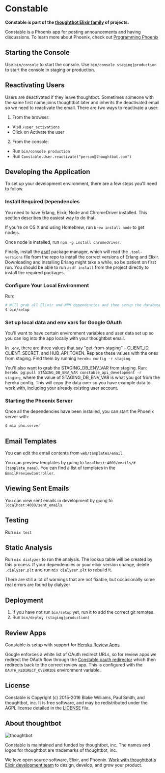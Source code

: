 # Constable

**Constable is part of the [thoughtbot Elixir family][elixir-phoenix] of projects.**

Constable is a Phoenix app for posting announcements and having discussions.
To learn more about Phoenix, check out [Programming Phoenix](https://pragprog.com/titles/phoenix14/programming-phoenix-1-4/)

## Starting the Console

Use `bin/console` to start the console. Use `bin/console staging|production` to
start the console in staging or production.

## Reactivating Users

Users are deactivated if they leave thoughtbot. Sometimes someone with the same
first name joins thoughtbot later and inherits the deactivated email so we need
to reactivate the email. There are two ways to reactivate a user: 

1. From the browser: 
  * Visit `/user_activations`
  * Click on Activate the user

2. From the console:
  * Run `bin/console production`
  * Run `Constable.User.reactivate("person@thoughtbot.com")`

## Developing the Application

To set up your development environment, there are a few steps you'll need to
follow.

### Install Required Dependencies

You need to have Erlang, Elixir, Node and ChromeDriver installed. This section
describes the easiest way to do that.

If you're on OS X and using Homebrew, run `brew install node` to get nodejs.

Once node is installed, run `npm -g install chromedriver`.

Finally, install the [asdf] package manager, which will read the
`.tool-versions` file from the repo to install the correct versions of Erlang
and Elixir. Downloading and installing Erlang might take a while, so be patient
on first run. You should be able to run `asdf install` from the project directly
to install the required packages.

[asdf]: https://github.com/asdf-vm/asdf

### Configure Your Local Environment

Run:

  ```sh
  # Will grab all Elixir and NPM dependencies and then setup the database
  $ bin/setup
  ```

### Set up local data and env vars for Google OAuth

You'll want to have certain environment variables and user data set up so you
can log into the app locally with your thoughtbot email.

In `.env`, there are three values that say "get-from-staging" - CLIENT_ID,
CLIENT_SECRET, and HUB_API_TOKEN. Replace these values with the ones from
staging. Find them by running `heroku config -r staging`.

You'll also want to grab the STAGING_DB_ENV_VAR from staging. Run:
`heroku pg:pull STAGING_DB_ENV_VAR constable_api_development -r staging`,
where the value of STAGING_DB_ENV_VAR is what you got from the heroku config.
This will copy the data over so you have example data to work with, including
your already existing user account.

### Starting the Phoenix Server

Once all the dependencies have been installed, you can start the Phoenix
server with:

  ```sh
  $ mix phx.server
  ```

## Email Templates

You can edit the email contents from `web/templates/email`.

You can preview templates by going to `localhost:4000/emails/#{template_name}`.
You can find a list of templates in the `EmailPreviewController`.

## Viewing Sent Emails

You can view sent emails in development by going to `localhost:4000/sent_emails`

## Testing

Run `mix test`

## Static Analysis

Run `mix dialyzer` to run the analysis. The lookup table will be created by this
process. If your dependencies or your elixir version change, delete
`.dialyzer.plt` and run `mix dialyzer.plt` to rebuild it.

There are still a lot of warnings that are not fixable, but occasionally some
real errors are found by dialyzer

## Deployment

1. If you have not run `bin/setup` yet, run it to add the correct git remotes.
2. Run `bin/deploy (staging|production)`

## Review Apps

Constable is setup with support for [Heroku Review Apps].

Google enforces a white list of OAuth redirect URLs, so for review apps we
redirect the OAuth flow through the [Constable oauth redirector] which then
redirects back to the correct review app. This is configured with the
`OAUTH_REDIRECT_OVERRIDE` environment variable.

[Heroku Review Apps]: https://devcenter.heroku.com/articles/github-integration-review-apps
[Constable oauth redirector]: https://github.com/thoughtbot/constable-oauth-redirector

## License

Constable is Copyright (c) 2015-2016 Blake Williams, Paul Smith, and thoughtbot,
inc. It is free software, and may be redistributed under the AGPL license
detailed in the [LICENSE] file.

[LICENSE]: /LICENSE

## About thoughtbot

![thoughtbot](http://presskit.thoughtbot.com/images/thoughtbot-logo-for-readmes.svg)

Constable is maintained and funded by thoughtbot, inc.
The names and logos for thoughtbot are trademarks of thoughtbot, inc.

We love open source software, Elixir, and Phoenix. [Work with thoughtbot's
Elixir development team][elixir-phoenix] to design, develop, and grow your
product.

[elixir-phoenix]: https://thoughtbot.com/services/elixir-phoenix?utm_source=github
